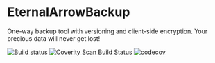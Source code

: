 # EternalArrowBackup
One-way backup tool with versioning and client-side encryption. Your precious data will never get lost!

[![Build status](https://ci.appveyor.com/api/projects/status/hwkmds6qtwdb6r23?svg=true)](https://ci.appveyor.com/project/inga-lovinde/eternalarrowbackup)
[![Coverity Scan Build Status](https://scan.coverity.com/projects/21545/badge.svg)](https://scan.coverity.com/projects/inga-lovinde-eternalarrowbackup)
[![codecov](https://codecov.io/gh/inga-lovinde/EternalArrowBackup/branch/master/graph/badge.svg)](https://codecov.io/gh/inga-lovinde/EternalArrowBackup)
